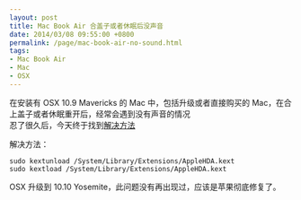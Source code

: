 ```yaml
---
layout: post
title: Mac Book Air 合盖子或者休眠后没声音
date: 2014/03/08 09:55:00 +0800
permalink: /page/mac-book-air-no-sound.html
tags:
- Mac Book Air
- Mac
- OSX
---
```


在安装有 OSX 10.9 Mavericks 的 Mac 中，包括升级或者直接购买的 Mac，在合上盖子或者休眠重开后，经常会遇到没有声音的情况  
忍了很久后，今天终于找到[解决方法](http://www.v2ex.com/t/95465)

解决方法：

```
sudo kextunload /System/Library/Extensions/AppleHDA.kext
sudo kextload /System/Library/Extensions/AppleHDA.kext
```

OSX 升级到 10.10 Yosemite，此问题没有再出现过，应该是苹果彻底修复了。
